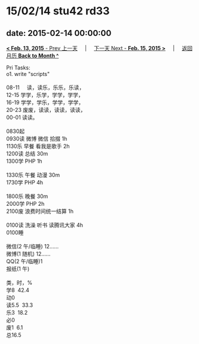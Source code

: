 # 15/02/14 stu42 rd33

date: 2015-02-14 00:00:00
---
[**< Feb. 13, 2015** - Prev 上一天](/lifelogs/2015/02/d13.html) &nbsp; &nbsp; | &nbsp; &nbsp; [下一天 Next - **Feb. 15, 2015 >**](/lifelogs/2015/02/d15.html) &nbsp; &nbsp; |  &nbsp; &nbsp; [返回月历 **Back to Month ^**](/lifelogs/2015/02/index.html)
<br/><div>Pri Tasks:</div><div>o1. write "scripts"</div><div><br/></div><div>08-11     读，读乐，乐乐，乐读，</div><div>12-15 学学，乐学，学学，学学，<br/>16-19 学学，学乐，学学，学学，<br/>20-23 废废，读读，读读，读读，</div><div>00-01 读读。<br/><div><br/></div>0830起<br/></div><div>0930读 微博 微信 拾掇 1h</div><div>1130乐 早餐 看我是歌手 2h</div><div>1200读 总结 30m</div><div>1300学 PHP 1h</div><div><div><br/></div>1330乐 午餐 动漫 30m</div><div>1730学 PHP 4h</div><div><br/>1800乐 晚餐 30m</div><div>2000学 PHP 2h</div><div>2100废 浪费时间统一结算 1h</div><div><br/></div><div>0100读 洗澡 听书 读腾讯大家 4h</div><div>0100睡</div><div><div><br/></div><div>微信(2 午/临睡) 12……</div>微博(1 随机) 12……<br/>QQ(2 午/临睡)1 <br/>报纸(1 午) <div><br/></div>类，时，%<br/><div>学8  42.4<br/>动0<br/>读5.5  33.3<br/>乐3  18.2<br/>必0<br/>废1  6.1<br/>总16.5</div>
